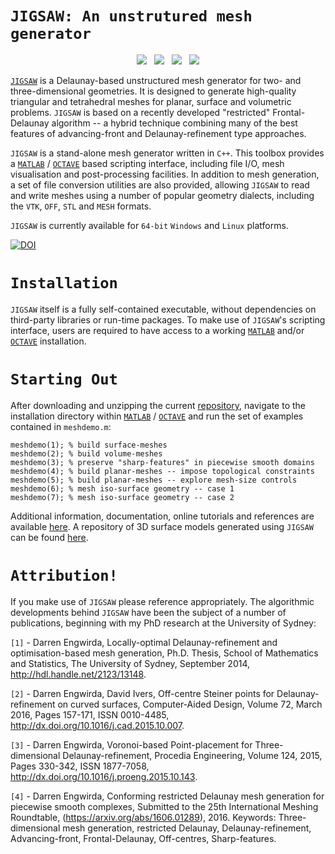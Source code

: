 # `JIGSAW: An unstrutured mesh generator`

<p align="center">
  <img src = "../master/jigsaw/img/bunny-TRIA3-1.png"> &nbsp
  <img src = "../master/jigsaw/img/bunny-TRIA3-2.png"> &nbsp
  <img src = "../master/jigsaw/img/bunny-TRIA3-3.png"> &nbsp
  <img src = "../master/jigsaw/img/bunny-TRIA4-3.png">
</p>

<a href="https://sites.google.com/site/dengwirda/jigsaw">`JIGSAW`</a> is a Delaunay-based unstructured mesh generator for two- and three-dimensional geometries. It is designed to generate high-quality triangular and tetrahedral meshes for planar, surface and volumetric problems. `JIGSAW` is based on a recently developed "restricted" Frontal-Delaunay algorithm -- a hybrid technique combining many of the best features of advancing-front and Delaunay-refinement type approaches.

`JIGSAW` is a stand-alone mesh generator written in `C++`. This toolbox provides a <a href="http://www.mathworks.com">`MATLAB`</a> / <a href="https://www.gnu.org/software/octave">`OCTAVE`</a> based scripting interface, including file I/O, mesh visualisation and post-processing facilities. In addition to mesh generation, a set of file conversion utilities are also provided, allowing `JIGSAW` to read and write meshes using a number of popular geometry dialects, including the `VTK`, `OFF`, `STL` and `MESH` formats.

`JIGSAW` is currently available for `64-bit` `Windows` and `Linux` platforms.

[![DOI](https://zenodo.org/badge/doi/10.5281/zenodo.56400.svg)](http://dx.doi.org/10.5281/zenodo.56400)

# `Installation`

`JIGSAW` itself is a fully self-contained executable, without dependencies on third-party libraries or run-time packages. To make use of `JIGSAW`'s  scripting interface, users are required to have access to a working <a href="http://www.mathworks.com">`MATLAB`</a> and/or <a href="https://www.gnu.org/software/octave">`OCTAVE`</a> installation.

# `Starting Out`

After downloading and unzipping the current <a href="https://github.com/dengwirda/jigsaw-matlab/archive/master.zip">repository</a>, navigate to the installation directory within <a href="http://www.mathworks.com">`MATLAB`</a> / <a href="https://www.gnu.org/software/octave">`OCTAVE`</a> and run the set of examples contained in `meshdemo.m`:
````
meshdemo(1); % build surface-meshes
meshdemo(2); % build volume-meshes
meshdemo(3); % preserve "sharp-features" in piecewise smooth domains
meshdemo(4); % build planar-meshes -- impose topological constraints
meshdemo(5); % build planar-meshes -- explore mesh-size controls
meshdemo(6); % mesh iso-surface geometry -- case 1
meshdemo(7); % mesh iso-surface geometry -- case 2
````
Additional information, documentation, online tutorials and references are available <a href="https://sites.google.com/site/dengwirda/jigsaw">here</a>. A repository of 3D surface models generated using `JIGSAW` can be found <a href="https://github.com/dengwirda/jigsaw-models">here</a>.

# `Attribution!`

If you make use of `JIGSAW` please reference appropriately. The algorithmic developments behind `JIGSAW` have been the subject of a number of publications, beginning with my PhD research at the University of Sydney:

`[1]` - Darren Engwirda, Locally-optimal Delaunay-refinement and optimisation-based mesh generation, Ph.D. Thesis, School of Mathematics and Statistics, The University of Sydney, September 2014, http://hdl.handle.net/2123/13148.

`[2]` - Darren Engwirda, David Ivers, Off-centre Steiner points for Delaunay-refinement on curved surfaces, Computer-Aided Design, Volume 72, March 2016, Pages 157-171, ISSN 0010-4485, http://dx.doi.org/10.1016/j.cad.2015.10.007.

`[3]` - Darren Engwirda, Voronoi-based Point-placement for Three-dimensional Delaunay-refinement, Procedia Engineering, Volume 124, 2015, Pages 330-342, ISSN 1877-7058, http://dx.doi.org/10.1016/j.proeng.2015.10.143. 

`[4]` - Darren Engwirda, Conforming restricted Delaunay mesh generation for piecewise smooth complexes, Submitted to the 25th International Meshing Roundtable, (https://arxiv.org/abs/1606.01289), 2016. Keywords: Three-dimensional mesh generation, restricted Delaunay, Delaunay-refinement, Advancing-front, Frontal-Delaunay, Off-centres, Sharp-features.



